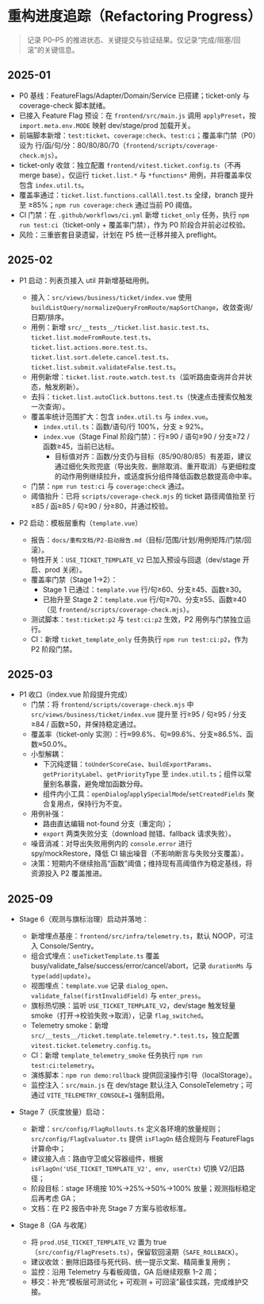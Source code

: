 # 重构进度追踪（Refactoring Progress）

> 记录 P0–P5 的推进状态、关键提交与验证结果。仅记录“完成/阻塞/回滚”的关键信息。

## 2025-01
- P0 基线：FeatureFlags/Adapter/Domain/Service 已搭建；ticket-only 与 coverage-check 脚本就绪。
- 已接入 Feature Flag 预设：在 `frontend/src/main.js` 调用 `applyPreset`，按 `import.meta.env.MODE` 映射 dev/stage/prod 加载开关。
- 前端脚本新增：`test:ticket`、`coverage:check`、`test:ci`；覆盖率门禁（P0）设为 行/函/句/分：80/80/80/70（`frontend/scripts/coverage-check.mjs`）。
- ticket-only 收敛：独立配置 `frontend/vitest.ticket.config.ts`（不再 merge base），仅运行 `ticket.list.*` 与 `*functions*` 用例，并将覆盖率仅包含 `index.util.ts`。
- 覆盖率通过：`ticket.list.functions.callAll.test.ts` 全绿，branch 提升至 ≥85%；`npm run coverage:check` 通过当前 P0 阈值。
- CI 门禁：在 `.github/workflows/ci.yml` 新增 `ticket_only` 任务，执行 `npm run test:ci`（ticket-only + 覆盖率门禁），作为 P0 阶段合并前必过校验。
- 风险：三重嵌套目录遗留，计划在 P5 统一迁移并接入 preflight。

## 2025-02
- P1 启动：列表页接入 util 并新增基础用例。
  - 接入：`src/views/business/ticket/index.vue` 使用 `buildListQuery/normalizeQueryFromRoute/mapSortChange`，收敛查询/日期/排序。
  - 用例：新增 `src/__tests__/ticket.list.basic.test.ts`、`ticket.list.modeFromRoute.test.ts`、`ticket.list.actions.more.test.ts`、`ticket.list.sort.delete.cancel.test.ts`、`ticket.list.submit.validateFalse.test.ts`。
  - 用例新增：`ticket.list.route.watch.test.ts`（监听路由查询并合并状态，触发刷新）。
  - 去抖：`ticket.list.autoClick.buttons.test.ts`（快速点击搜索仅触发一次查询）。
  - 覆盖率统计范围扩大：包含 `index.util.ts` 与 `index.vue`。
    - `index.util.ts`：函数/语句/行 100%，分支 ≥ 92%。
     - `index.vue`（Stage Final 阶段门禁）：行≥90 / 语句≥90 / 分支≥72 / 函数≥45，当前已达标。
       - 目标值对齐：函数/分支仍与目标（85/90/80/85）有差距，建议通过细化失败兜底（导出失败、删除取消、重开取消）与更细粒度的动作用例继续拉升，或适度拆分组件降低函数总数提高命中率。
  - 门禁：`npm run test:ci` 与 `coverage:check` 通过。
  - 阈值抬升：已将 `scripts/coverage-check.mjs` 的 ticket 路径阈值抬至 行≥85 / 函≥85 / 句≥90 / 分≥80，并通过校验。

- P2 启动：模板层重构（`template.vue`）
  - 报告：`docs/重构文档/P2-启动报告.md`（目标/范围/计划/用例矩阵/门禁/回滚）。
  - 特性开关：`USE_TICKET_TEMPLATE_V2` 已加入预设与回退（dev/stage 开启、prod 关闭）。
  - 覆盖率门禁（Stage 1→2）：
    - Stage 1 已通过：`template.vue` 行/句≥60、分支≥45、函数≥30。
    - 已抬升至 Stage 2：`template.vue` 行/句≥70、分支≥55、函数≥40（见 `frontend/scripts/coverage-check.mjs`）。
  - 测试脚本：`test:ticket:p2` 与 `test:ci:p2` 生效，P2 用例与门禁独立运行。
  - CI：新增 `ticket_template_only` 任务执行 `npm run test:ci:p2`，作为 P2 阶段门禁。

## 2025-03
- P1 收口（index.vue 阶段提升完成）
  - 门禁：将 `frontend/scripts/coverage-check.mjs` 中 `src/views/business/ticket/index.vue` 提升至 行≥95 / 句≥95 / 分支≥84 / 函数≥50，并保持稳定通过。
  - 覆盖率（ticket-only 实测）：行≈99.6%、句≈99.6%、分支≈86.5%、函数≈50.0%。
  - 小型解耦：
    - 下沉纯逻辑：`toUnderScoreCase`、`buildExportParams`、`getPriorityLabel`、`getPriorityType` 至 `index.util.ts`；组件以常量别名暴露，避免增加函数分母。
    - 组件内小工具：`openDialog`/`applySpecialMode`/`setCreatedFields` 聚合复用点，保持行为不变。
  - 用例补强：
    - 路由直达编辑 not-found 分支（重定向）；
    - `export` 两类失败分支（download 抛错、fallback 请求失败）。
  - 噪音消减：对导出失败用例内的 `console.error` 进行 spy/mockRestore，降低 CI 输出噪音（不影响断言与失败分支覆盖）。
  - 决策：短期内不继续抬高“函数”阈值；维持现有高阈值作为稳定基线，将资源投入 P2 覆盖推进。

## 2025-09
- Stage 6（观测与旗标治理）启动并落地：
  - 新增埋点基座：`frontend/src/infra/telemetry.ts`，默认 NOOP，可注入 Console/Sentry。
  - 组合式埋点：`useTicketTemplate.ts` 覆盖 busy/validate_false/success/error/cancel/abort，记录 `durationMs` 与 `type(add|update)`。
  - 视图埋点：`template.vue` 记录 `dialog_open`、`validate_false(firstInvalidField)` 与 `enter_press`。
  - 旗标热切换：监听 `USE_TICKET_TEMPLATE_V2`，dev/stage 触发轻量 smoke（打开→校验失败→取消），记录 `flag_switched`。
  - Telemetry smoke：新增 `src/__tests__/ticket.template.telemetry.*.test.ts`，独立配置 `vitest.ticket.telemetry.config.ts`。
  - CI：新增 `template_telemetry_smoke` 任务执行 `npm run test:ci:telemetry`。
  - 演练脚本：`npm run demo:rollback` 提供回滚操作引导（localStorage）。
  - 监控注入：`src/main.js` 在 dev/stage 默认注入 ConsoleTelemetry；可通过 `VITE_TELEMETRY_CONSOLE=1` 强制启用。

- Stage 7（灰度放量）启动：
  - 新增：`src/config/FlagRollouts.ts` 定义各环境的放量规则；`src/config/FlagEvaluator.ts` 提供 `isFlagOn` 结合规则与 FeatureFlags 计算命中；
  - 建议接入点：路由守卫或父容器组件，根据 `isFlagOn('USE_TICKET_TEMPLATE_V2', env, userCtx)` 切换 V2/旧路径；
  - 阶段目标：stage 环境按 10%→25%→50%→100% 放量；观测指标稳定后再考虑 GA；
  - 文档：在 P2 报告中补充 Stage 7 方案与验收标准。

- Stage 8（GA 与收尾）
  - 将 `prod.USE_TICKET_TEMPLATE_V2` 置为 true（`src/config/FlagPresets.ts`），保留软回滚期（`SAFE_ROLLBACK`）。
  - 建议收敛：删除旧路径与死代码、统一提示文案、精简重复用例；
  - 监控：沿用 Telemetry 与看板阈值，GA 后继续观察 1–2 周；
  - 移交：补充“模板层可测试化 + 可观测 + 可回滚”最佳实践，完成维护交接。
